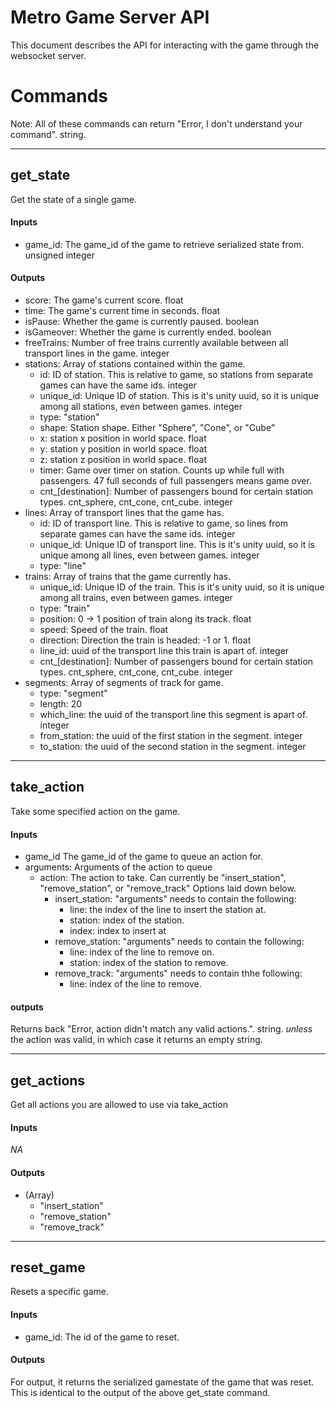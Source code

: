 # Metro Game Server API

This document describes the API for interacting with the game through the websocket server.


# Commands

Note: All of these commands can return "Error, I don't understand your command". string.


---

## get_state

Get the state of a single game.

#### Inputs

- game_id: The game_id of the game to retrieve serialized state from. unsigned integer

#### Outputs
- score: The game's current score. float
- time: The game's current time in seconds. float
- isPause: Whether the game is currently paused. boolean
- isGameover: Whether the game is currently ended. boolean
- freeTrains: Number of free trains currently available between all transport lines in the game. integer
- stations: Array of stations contained within the game.
  - id: ID of station. This is relative to game, so stations from separate games can have the same ids. integer
  - unique_id: Unique ID of station. This is it's unity uuid, so it is unique among all stations, even between games. integer
  - type: "station"
  - shape: Station shape. Either "Sphere", "Cone", or "Cube"
  - x: station x position in world space. float
  - y: station y position in world space. float
  - z: station z position in world space. float
  - timer: Game over timer on station. Counts up while full with passengers. 47 full seconds of full passengers means game over.
  - cnt_[destination]: Number of passengers bound for certain station types. cnt_sphere, cnt_cone, cnt_cube. integer
- lines: Array of transport lines that the game has.
  - id: ID of transport line. This is relative to game, so lines from separate games can have the same ids. integer
  - unique_id: Unique ID of transport line. This is it's unity uuid, so it is unique among all lines, even between games. integer
  - type: "line"
- trains: Array of trains that the game currently has.
  - unique_id: Unique ID of the train. This is it's unity uuid, so it is unique among all trains, even between games. integer
  - type: "train"
  - position: 0 -> 1 position of train along its track. float
  - speed: Speed of the train. float
  - direction: Direction the train is headed: -1 or 1. float
  - line_id: uuid of the transport line this train is apart of. integer
  - cnt_[destination]: Number of passengers bound for certain station types. cnt_sphere, cnt_cone, cnt_cube. integer
- segments: Array of segments of track for game.
  - type: "segment"
  - length: 20
  - which_line: the uuid of the transport line this segment is apart of. integer
  - from_station: the uuid of the first station in the segment. integer
  - to_station: the uuid of the second station in the segment. integer


---

## take_action

Take some specified action on the game.

#### Inputs

- game_id The game_id of the game to queue an action for.
- arguments: Arguments of the action to queue
  - action: The action to take. Can currently be "insert_station", "remove_station", or "remove_track" Options laid down below.
    - insert_station: "arguments" needs to contain the following:
	  - line: the index of the line to insert the station at.
	  - station: index of the station.
	  - index: index to insert at
	- remove_station: "arguments" needs to contain the following:
	  - line: index of the line to remove on.
	  - station: index of the station to remove.
	- remove_track: "arguments" needs to contain thhe following:
	  - line: index of the line to remove.
	

#### outputs

Returns back "Error, action didn't match any valid actions.". string. *unless* the action was valid, in which case it returns an empty string.

---

## get_actions

Get all actions you are allowed to use via take_action

#### Inputs

*NA*

#### Outputs

- (Array)
  - "insert_station"
  - "remove_station"
  - "remove_track"


---

## reset_game

Resets a specific game.

#### Inputs

- game_id: The id of the game to reset.

#### Outputs

For output, it returns the serialized gamestate of the game that was reset. This is identical to the output of the above get_state command.